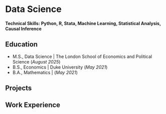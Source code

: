 # Data Science
#### Technical Skills: Python, R, Stata, Machine Learning, Statistical Analysis, Causal Inference

## Education
- M.S., Data Science | The London School of Economics and Political Science (_August 2025_)
- B.S., Economics | Duke University (_May 2021_)
- B.A., Mathematics | (_May 2021_)

## Projects

## Work Experience
